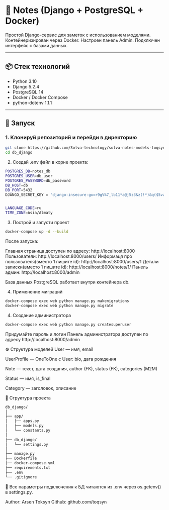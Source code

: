 
# 📝 Notes (Django + PostgreSQL + Docker)

Простой Django-сервис для заметок с использованием моделями. Контейнеризирован через Docker. Настроен панель Admin.
Подключен интерфейс с базами данных.

---

## 📦 Стек технологий

- Python 3.10
- Django 5.2.4
- PostgreSQL 14
- Docker / Docker Compose
- python-dotenv 1.1.1
---

## 🚀 Запуск
### 1. Клонируй репозиторий и перейди в директорию

```bash
git clone https://github.com/Solva-technology/solva-notes-models-toqsyn.git
cd db_django
```
2. Создай .env файл в корне проекта:
```bash
POSTGRES_DB=notes_db
POSTGRES_USER=db_user
POSTGRES_PASSWORD=db_password
DB_HOST=db
DB_PORT=5432
DJANGO_SECRET_KEY = 'django-insecure-gx=r9g%%7_lb11*a@j5z3&z(!*)&q($5vax77k-fw2!rq97j3m'


LANGUAGE_CODE=ru
TIME_ZONE=Asia/Almaty
```
3. Построй и запусти проект
```bash
docker-compose up -d --build
```
После запуска:

Главная страница доступен по адресу: http://localhost:8000
Пользователи: http://localhost:8000/users/
Информаця про пользователя(вместо 1 пишите id): http://localhost:8000/users/1
Детали записки(вместо 1 пишите id): http://localhost:8000/notes/1/
Панель админ: http://localhost:8000/admin

База данных PostgreSQL работает внутри контейнера db.

4. Применение миграций
```bash
docker-compose exec web python manage.py makemigrations
docker-compose exec web python manage.py migrate
```
4. Создание администратора
```bash
docker-compose exec web python manage.py createsuperuser
```
Придумайте пароль и логин
Панель администратора доступен по адресу http://localhost:8000/admin

⚙️ Структура моделей
User — имя, email

UserProfile — OneToOne с User: bio, дата рождения

Note — текст, дата создания, author (FK), status (FK), categories (M2M)

Status — имя, is_final

Category — заголовок, описание

📁 Структура проекта
```bash
db_django/
│
├── app/
│   ├── apps.py
│   ├── models.py
│   └── constants.py
│
├── db_django/
│   └── settings.py
│
├── manage.py
├── Dockerfile
├── docker-compose.yml
├── requirements.txt
├── .env
└── .gitignore
```
📌
Все параметры подключения к БД читаются из .env через os.getenv() в settings.py.

Author: Arsen Toksyn
Github: github.com/toqsyn
